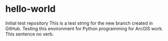 # hello-world
Initial test repository
This is a test string for the new branch created in GitHub.  Testing this environment for Python programming for ArcGIS work.
This sentence no verb.
